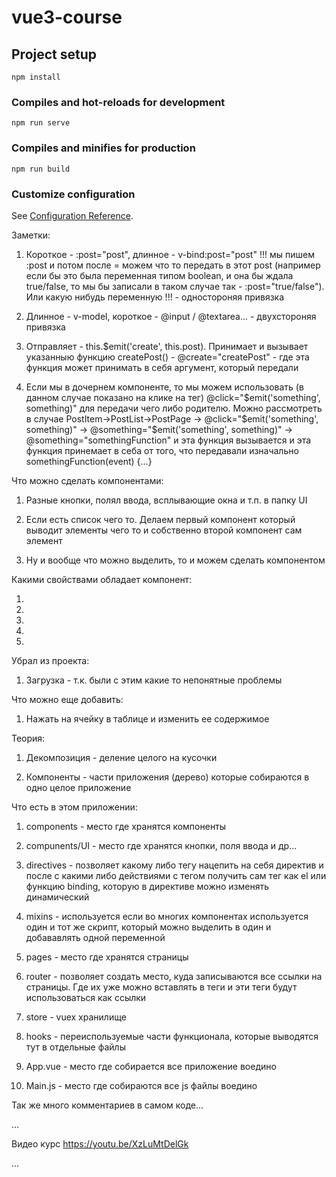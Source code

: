 # vue3-course

## Project setup
```
npm install
```

### Compiles and hot-reloads for development
```
npm run serve
```

### Compiles and minifies for production
```
npm run build
```

### Customize configuration
See [Configuration Reference](https://cli.vuejs.org/config/).

Заметки:

1. Короткое - :post="post", длинное - v-bind:post="post" !!! мы пишем :post и потом после = можем что то передать в этот post (например если бы это была переменная типом boolean, и она бы ждала true/false, то мы бы записали в таком случае так - :post="true/false"). Или какую нибудь переменную !!! - одностороняя привязка

2. Длинное - v-model, короткое - @input / @textarea... - двухстороняя привязка

3. Отправляет - this.$emit('create', this.post). Принимает и вызывает указанныю функцию createPost() - @create="createPost" - где эта функция может принимать в себя аргумент, который передали

4. Если мы в дочернем компоненте, то мы можем использовать (в данном случае показано на клике на тег) @click="$emit('something', something)" для передачи чего либо родителю. Можно рассмотреть в случае PostItem->PostList->PostPage -> @click="$emit('something', something)" -> @something="$emit('something', something)" -> @something="somethingFunction" и эта функция вызывается и эта функция принемает в себа от того, что передавали изначально somethingFunction(event) {...}

Что можно сделать компонентами:

1. Разные кнопки, полял ввода, всплывающие окна и т.п. в папку UI

2. Если есть список чего то. Делаем первый компонент который выводит элементы чего то и собственно второй компонент сам элемент

3. Ну и вообще что можно выделить, то и можем сделать компонентом

Какими свойствами обладает компонент:

1.

2.

3.

4.

5.

Убрал из проекта:

1. Загрузка - т.к. были с этим какие то непонятные проблемы

Что можно еще добавить: 

1. Нажать на ячейку в таблице и изменить ее содержимое

Теория:

1. Декомпозиция - деление целого на кусочки

2. Компоненты - части приложения (дерево) которые собираются в одно целое приложение

Что есть в этом приложении: 

1. components - место где хранятся компоненты

2. compunents/UI - место где хранятся кнопки, поля ввода и др...

3. directives - позволяет какому либо тегу нацепить на себя директив и после с какими либо действиями с тегом получить сам тег как el или функцию binding, которую в директиве можно изменять динамический

4. mixins - используется если во многих компонентах используется один и тот же скрипт, который можно выделить в один и добававлять одной переменной 

5. pages - место где хранятся страницы

6. router - позволяет создать место, куда записываются все ссылки на страницы. Где их уже можно вставлять в теги и эти теги будут использоваться как ссылки

7. store - vuex хранилище

8. hooks - переиспользуемые части функционала, которые выводятся тут в отдельные файлы

9. App.vue - место где собирается все приложение воедино

10. Main.js - место где собираются все js файлы воедино 


Так же много комментариев в самом коде...

...

Видео курс
https://youtu.be/XzLuMtDelGk

...